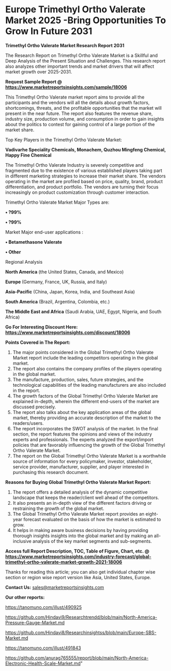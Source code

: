 # Europe Trimethyl Ortho Valerate Market 2025 -Bring Opportunities To Grow In Future 2031

<strong>Trimethyl Ortho Valerate Market Research Report 2031</strong>

The Research Report on Trimethyl Ortho Valerate Market is a Skillful and Deep Analysis of the Present Situation and Challenges. This research report also analyzes other important trends and market drivers that will affect market growth over 2025-2031.

<strong>Request Sample Report @ <a href=https://www.marketreportsinsights.com/sample/18006>https://www.marketreportsinsights.com/sample/18006</a></strong>

This Trimethyl Ortho Valerate market report aims to provide all the participants and the vendors will all the details about growth factors, shortcomings, threats, and the profitable opportunities that the market will present in the near future. The report also features the revenue share, industry size, production volume, and consumption in order to gain insights about the politics to contest for gaining control of a large portion of the market share.

Top Key Players in the Trimethyl Ortho Valerate Market:

<strong>Vadivarhe Speciality Chemicals, Monachem, Quzhou Mingfeng Chemical, Happy Fine Chemical</strong>

The Trimethyl Ortho Valerate Industry is severely competitive and fragmented due to the existence of various established players taking part in different marketing strategies to increase their market share. The vendors operating in the market are profiled based on price, quality, brand, product differentiation, and product portfolio. The vendors are turning their focus increasingly on product customization through customer interaction.

Trimethyl Ortho Valerate Market Major Types are:

<strong>• ?99%

• ?99%</strong>

Market Major end-user applications :

<strong>• Betamethasone Valerate

• Other</strong>

Regional Analysis

</u><strong><b>North America</b></strong> (the United States, Canada, and Mexico)

<strong><b>Europe </b></strong>(Germany, France, UK, Russia, and Italy)

<strong><b>Asia-Pacific</b></strong> (China, Japan, Korea, India, and Southeast Asia)

<strong><b>South America</b></strong> (Brazil, Argentina, Colombia, etc.)

<strong><b>The Middle East and Africa</b></strong> (Saudi Arabia, UAE, Egypt, Nigeria, and South Africa)

<strong>Go For Interesting Discount Here: <a href=https://www.marketreportsinsights.com/discount/18006>https://www.marketreportsinsights.com/discount/18006</a></strong>

<strong>Points Covered in The Report:</strong>
<ol>
  <li>The major points considered in the Global Trimethyl Ortho Valerate Market report include the leading competitors operating in the global market.</li>
  <li>The report also contains the company profiles of the players operating in the global market.</li>
  <li>The manufacture, production, sales, future strategies, and the technological capabilities of the leading manufacturers are also included in the report.</li>
  <li>The growth factors of the Global Trimethyl Ortho Valerate Market are explained in-depth, wherein the different end-users of the market are discussed precisely.</li>
  <li>The report also talks about the key application areas of the global market, thereby providing an accurate description of the market to the readers/users.</li>
  <li>The report incorporates the SWOT analysis of the market. In the final section, the report features the opinions and views of the industry experts and professionals. The experts analyzed the export/import policies that are favorably influencing the growth of the Global Trimethyl Ortho Valerate Market.</li>
  <li>The report on the Global Trimethyl Ortho Valerate Market is a worthwhile source of information for every policymaker, investor, stakeholder, service provider, manufacturer, supplier, and player interested in purchasing this research document.</li>
</ol>
<strong>Reasons for Buying Global Trimethyl Ortho Valerate Market Report:</strong>

<ol>
  <li>The report offers a detailed analysis of the dynamic competitive landscape that keeps the reader/client well ahead of the competitors.</li>
  <li>It also presents an in-depth view of the different factors driving or restraining the growth of the global market.</li>
  <li>The Global Trimethyl Ortho Valerate Market report provides an eight-year forecast evaluated on the basis of how the market is estimated to grow.</li>
  <li>It helps in making aware business decisions by having providing thorough insights insights into the global market and by making an all-inclusive analysis of the key market segments and sub-segments.</li>
</ol>
<strong>Access full Report Description, TOC, Table of Figure, Chart, etc. @ <a href=https://www.marketreportsinsights.com/industry-forecast/global-trimethyl-ortho-valerate-market-growth-2021-18006>https://www.marketreportsinsights.com/industry-forecast/global-trimethyl-ortho-valerate-market-growth-2021-18006</a></strong>


Thanks for reading this article; you can also get individual chapter wise section or region wise report version like Asia, United States, Europe.

<strong>Contact Us:</strong>
sales@marketreportsinsights.com

<strong>Our other reports:</strong>

<a href=https://tanomuno.com/illust/490925>https://tanomuno.com/illust/490925</a>

<a href=https://github.com/Hindavi9/Researchtrendd/blob/main/North-America-Pressure-Gauge-Market.md>https://github.com/Hindavi9/Researchtrendd/blob/main/North-America-Pressure-Gauge-Market.md</a>

<a href=https://github.com/Hindavi8/Researchinsightss/blob/main/Europe-SBS-Market.md>https://github.com/Hindavi8/Researchinsightss/blob/main/Europe-SBS-Market.md</a>

<a href=https://tanomuno.com/illust/491843>https://tanomuno.com/illust/491843</a>

<a href=https://github.com/anurag765555/report/blob/main/North-America-Electronic-Health-Scale-Market.md>https://github.com/anurag765555/report/blob/main/North-America-Electronic-Health-Scale-Market.md</a>"
